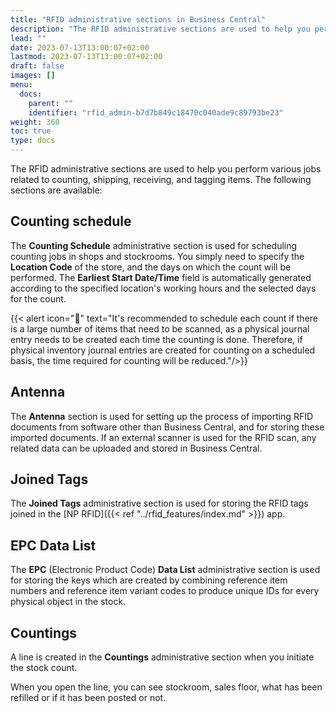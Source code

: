 ```yaml
---
title: "RFID administrative sections in Business Central"
description: "The RFID administrative sections are used to help you perform various jobs related to counting, shipping, receiving, and tagging items."
lead: ""
date: 2023-07-13T13:00:07+02:00
lastmod: 2023-07-13T13:00:07+02:00
draft: false
images: []
menu:
  docs:
    parent: ""
    identifier: "rfid_admin-b7d7b849c18470c040ade9c89793be23"
weight: 360
toc: true
type: docs
---
```


The RFID administrative sections are used to help you perform various jobs related to counting, shipping, receiving, and tagging items. The following sections are available: 

## Counting schedule

The **Counting Schedule** administrative section is used for scheduling counting jobs in shops and stockrooms. You simply need to specify the **Location Code** of the store, and the days on which the count will be performed. The **Earliest Start Date/Time** field is automatically generated according to the specified location's working hours and the selected days for the count.  

  {{< alert icon="📝" text="It's recommended to schedule each count if there is a large number of items that need to be scanned, as a physical journal entry needs to be created each time the counting is done. Therefore, if physical inventory journal entries are created for counting on a scheduled basis, the time required for counting will be reduced."/>}}

## Antenna

The **Antenna** section is used for setting up the process of importing RFID documents from software other than Business Central, and for storing these imported documents. If an external scanner is used for the RFID scan, any related data can be uploaded and stored in Business Central. 


## Joined Tags

The **Joined Tags** administrative section is used for storing the RFID tags joined in the [NP RFID]({{< ref "../rfid_features/index.md" >}}) app. 

## EPC Data List

The **EPC** (Electronic Product Code) **Data List** administrative section is used for storing the keys which are created by combining reference item numbers and reference item variant codes to produce unique IDs for every physical object in the stock.

## Countings

A line is created in the **Countings** administrative section when you initiate the stock count.

When you open the line, you can see stockroom, sales floor, what has been refilled or if it has been posted or not. 
